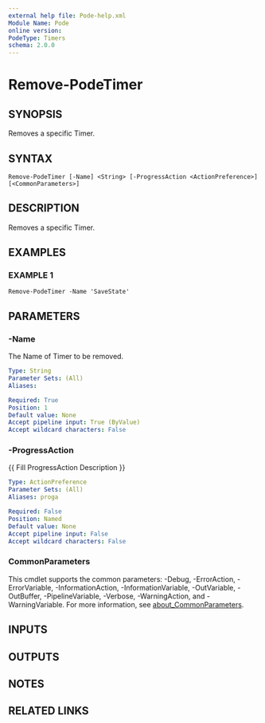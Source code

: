 ```yaml
---
external help file: Pode-help.xml
Module Name: Pode
online version:
PodeType: Timers
schema: 2.0.0
---
```


# Remove-PodeTimer

## SYNOPSIS
Removes a specific Timer.

## SYNTAX

```
Remove-PodeTimer [-Name] <String> [-ProgressAction <ActionPreference>] [<CommonParameters>]
```

## DESCRIPTION
Removes a specific Timer.

## EXAMPLES

### EXAMPLE 1
```
Remove-PodeTimer -Name 'SaveState'
```

## PARAMETERS

### -Name
The Name of Timer to be removed.

```yaml
Type: String
Parameter Sets: (All)
Aliases:

Required: True
Position: 1
Default value: None
Accept pipeline input: True (ByValue)
Accept wildcard characters: False
```

### -ProgressAction
{{ Fill ProgressAction Description }}

```yaml
Type: ActionPreference
Parameter Sets: (All)
Aliases: proga

Required: False
Position: Named
Default value: None
Accept pipeline input: False
Accept wildcard characters: False
```

### CommonParameters
This cmdlet supports the common parameters: -Debug, -ErrorAction, -ErrorVariable, -InformationAction, -InformationVariable, -OutVariable, -OutBuffer, -PipelineVariable, -Verbose, -WarningAction, and -WarningVariable. For more information, see [about_CommonParameters](http://go.microsoft.com/fwlink/?LinkID=113216).

## INPUTS

## OUTPUTS

## NOTES

## RELATED LINKS
